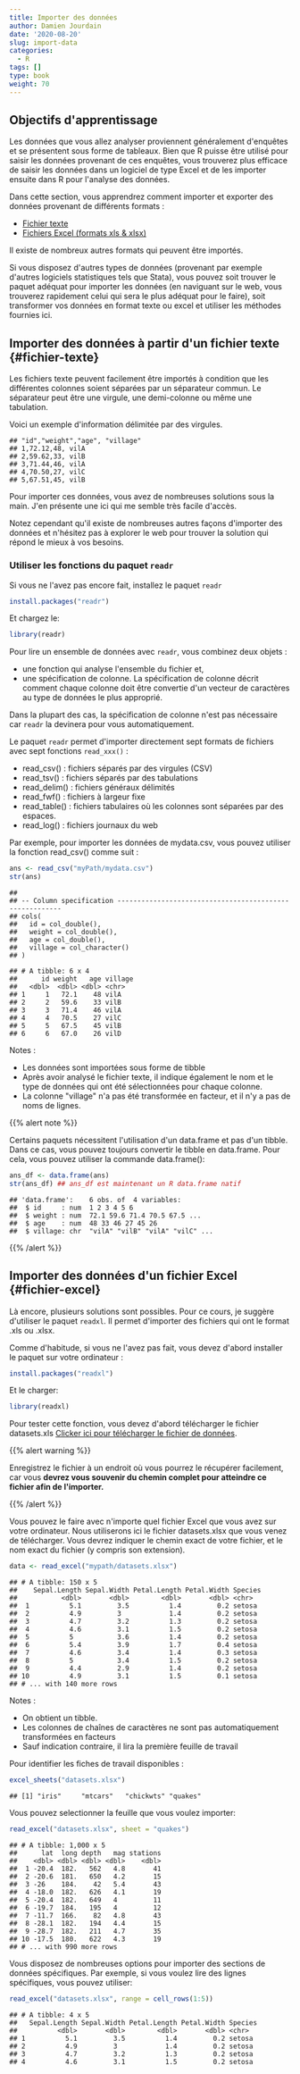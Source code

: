 ```yaml
---
title: Importer des données
author: Damien Jourdain
date: '2020-08-20'
slug: import-data
categories:
  - R
tags: []
type: book
weight: 70
---
```

## Objectifs d'apprentissage

Les données que vous allez analyser proviennent généralement d'enquêtes et se présentent sous forme de tableaux. Bien que R puisse être utilisé pour saisir les données provenant de ces enquêtes, vous trouverez plus efficace de saisir les données dans un logiciel de type Excel et de les importer ensuite dans R pour l'analyse des données.  

Dans cette section, vous apprendrez comment importer et exporter des données provenant de différents formats :
  
+ [Fichier texte](#fichier-texte)
+ [Fichiers Excel (formats xls & xlsx)](#fichier-excel)
      
Il existe de nombreux autres formats qui peuvent être importés. 
      
Si vous disposez d'autres types de données (provenant par exemple d'autres logiciels statistiques tels que Stata), vous pouvez soit trouver le paquet adéquat pour importer les données (en naviguant sur le web, vous trouverez rapidement celui qui sera le plus adéquat pour le faire), soit transformer vos données en format texte ou excel et utiliser les méthodes fournies ici.
    
## Importer des données à partir d'un fichier texte {#fichier-texte}
    
Les fichiers texte peuvent facilement être importés à condition que les différentes colonnes soient séparées par un séparateur commun. Le séparateur peut être une virgule, une demi-colonne ou même une tabulation.
    
Voici un exemple d'information délimitée par des virgules.


```
## "id","weight","age", "village"
## 1,72.12,48, vilA
## 2,59.62,33, vilB
## 3,71.44,46, vilA
## 4,70.50,27, vilC
## 5,67.51,45, vilB
```


Pour importer ces données, vous avez de nombreuses solutions sous la main. J'en présente une ici qui me semble très facile d'accès. 

Notez cependant qu'il existe de nombreuses autres façons d'importer des données et n'hésitez pas à explorer le web pour trouver la solution qui répond le mieux à vos besoins.

### Utiliser les fonctions du paquet `readr` 

Si vous ne l'avez pas encore fait, installez le paquet `readr`

```r
install.packages("readr")
```
    
Et chargez le:

```r
library(readr)
```
    
Pour lire un ensemble de données avec `readr`, vous combinez deux objets : 
      
+ une fonction qui analyse l'ensemble du fichier et, 
+ une spécification de colonne. La spécification de colonne décrit comment chaque colonne doit être convertie d'un vecteur de caractères au type de données le plus approprié. 
    
Dans la plupart des cas, la spécification de colonne n'est pas nécessaire car `readr` la devinera pour vous automatiquement.

Le paquet `readr` permet d'importer directement sept formats de fichiers avec sept fonctions `read_xxx()` :

+ read_csv() : fichiers séparés par des virgules (CSV)
+ read_tsv() : fichiers séparés par des tabulations
+ read_delim() : fichiers généraux délimités
+ read_fwf() : fichiers à largeur fixe
+ read_table() : fichiers tabulaires où les colonnes sont séparées par des espaces.
+ read_log() : fichiers journaux du web

Par exemple, pour importer les données de mydata.csv, vous pouvez utiliser la fonction read_csv() comme suit :


```r
ans <- read_csv("myPath/mydata.csv")
str(ans)
```


```
## 
## -- Column specification --------------------------------------------------------
## cols(
##   id = col_double(),
##   weight = col_double(),
##   age = col_double(),
##   village = col_character()
## )
```

```
## # A tibble: 6 x 4
##      id weight   age village
##   <dbl>  <dbl> <dbl> <chr>  
## 1     1   72.1    48 vilA   
## 2     2   59.6    33 vilB   
## 3     3   71.4    46 vilA   
## 4     4   70.5    27 vilC   
## 5     5   67.5    45 vilB   
## 6     6   67.0    26 vilD
```

Notes : 

+ Les données sont importées sous forme de tibble
+ Après avoir analysé le fichier texte, il indique également le nom et le type de données qui ont été sélectionnées pour chaque colonne. 
+ La colonne "village" n'a pas été transformée en facteur, et il n'y a pas de noms de lignes. 

{{% alert note %}}

Certains paquets nécessitent l'utilisation d'un data.frame et pas d'un tibble. Dans ce cas, vous pouvez toujours convertir 
le tibble en data.frame. Pour cela, vous pouvez utiliser la commande data.frame():
      

```r
ans_df <- data.frame(ans)
str(ans_df) ## ans_df est maintenant un R data.frame natif
```

```
## 'data.frame':	6 obs. of  4 variables:
##  $ id     : num  1 2 3 4 5 6
##  $ weight : num  72.1 59.6 71.4 70.5 67.5 ...
##  $ age    : num  48 33 46 27 45 26
##  $ village: chr  "vilA" "vilB" "vilA" "vilC" ...
```
    
{{% /alert %}}
    


## Importer des données d'un fichier Excel {#fichier-excel}

Là encore, plusieurs solutions sont possibles. Pour ce cours, je suggère d'utiliser le paquet `readxl`. Il permet d'importer des fichiers qui ont le format .xls ou .xlsx. 

Comme d'habitude, si vous ne l'avez pas fait, vous devez d'abord installer le paquet sur votre ordinateur :

```r
install.packages("readxl")
```

Et le charger:

```r
library(readxl)
```

Pour tester cette fonction, vous devez d'abord télécharger le fichier datasets.xls
[Clicker ici pour télécharger le fichier de données](/files/datasets.xlsx). 

{{% alert warning %}}

Enregistrez le fichier à un endroit où vous pourrez le récupérer facilement, car vous **devrez vous souvenir du chemin complet pour atteindre ce fichier afin de l'importer.**

{{% /alert %}}

Vous pouvez le faire avec n'importe quel fichier Excel que vous avez sur votre ordinateur. Nous utiliserons ici le fichier datasets.xlsx que vous venez de télécharger. Vous devrez indiquer le chemin exact de votre fichier, et le nom exact du fichier (y compris son extension).


```r
data <- read_excel("mypath/datasets.xlsx")
```


```
## # A tibble: 150 x 5
##    Sepal.Length Sepal.Width Petal.Length Petal.Width Species
##           <dbl>       <dbl>        <dbl>       <dbl> <chr>  
##  1          5.1         3.5          1.4         0.2 setosa 
##  2          4.9         3            1.4         0.2 setosa 
##  3          4.7         3.2          1.3         0.2 setosa 
##  4          4.6         3.1          1.5         0.2 setosa 
##  5          5           3.6          1.4         0.2 setosa 
##  6          5.4         3.9          1.7         0.4 setosa 
##  7          4.6         3.4          1.4         0.3 setosa 
##  8          5           3.4          1.5         0.2 setosa 
##  9          4.4         2.9          1.4         0.2 setosa 
## 10          4.9         3.1          1.5         0.1 setosa 
## # ... with 140 more rows
```

Notes : 

+ On obtient un tibble. 
+ Les colonnes de chaînes de caractères ne sont pas automatiquement transformées en facteurs
+ Sauf indication contraire, il lira la première feuille de travail  

Pour identifier les fiches de travail disponibles :

```r
excel_sheets("datasets.xlsx")
```

```
## [1] "iris"     "mtcars"   "chickwts" "quakes"
```

Vous pouvez selectionner la feuille que vous voulez importer:

```r
read_excel("datasets.xlsx", sheet = "quakes")
```

```
## # A tibble: 1,000 x 5
##      lat  long depth   mag stations
##    <dbl> <dbl> <dbl> <dbl>    <dbl>
##  1 -20.4  182.   562   4.8       41
##  2 -20.6  181.   650   4.2       15
##  3 -26    184.    42   5.4       43
##  4 -18.0  182.   626   4.1       19
##  5 -20.4  182.   649   4         11
##  6 -19.7  184.   195   4         12
##  7 -11.7  166.    82   4.8       43
##  8 -28.1  182.   194   4.4       15
##  9 -28.7  182.   211   4.7       35
## 10 -17.5  180.   622   4.3       19
## # ... with 990 more rows
```

Vous disposez de nombreuses options pour importer des sections de données spécifiques. 
Par exemple, si vous voulez lire des lignes spécifiques, vous pouvez utiliser:


```r
read_excel("datasets.xlsx", range = cell_rows(1:5))
```

```
## # A tibble: 4 x 5
##   Sepal.Length Sepal.Width Petal.Length Petal.Width Species
##          <dbl>       <dbl>        <dbl>       <dbl> <chr>  
## 1          5.1         3.5          1.4         0.2 setosa 
## 2          4.9         3            1.4         0.2 setosa 
## 3          4.7         3.2          1.3         0.2 setosa 
## 4          4.6         3.1          1.5         0.2 setosa
```


